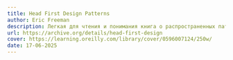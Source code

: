 ```yaml
---
title: Head First Design Patterns
author: Eric Freeman
description: Легкая для чтения и понимания книга о распространенных паттернах. Поначалу кажется слишком детской, но просто не нужно снобиться. Лучше читать на бумаге и с карандашом.
url: https://archive.org/details/head-first-design
cover: https://learning.oreilly.com/library/cover/0596007124/250w/
date: 17-06-2025
---
```


